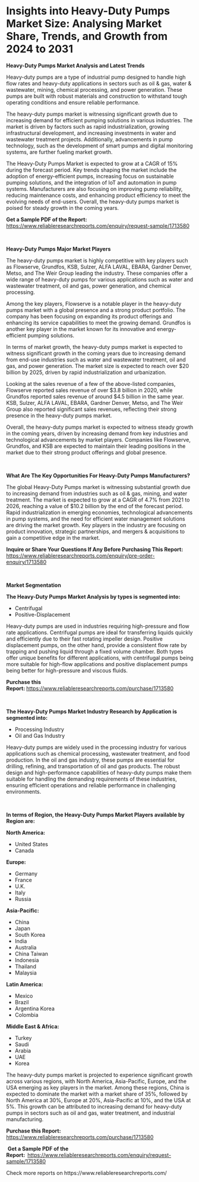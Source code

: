 <p><h1>Insights into Heavy-Duty Pumps Market Size: Analysing Market Share, Trends, and Growth from 2024 to 2031</h1></p><p><strong>Heavy-Duty Pumps Market Analysis and Latest Trends</strong></p>
<p><p>Heavy-duty pumps are a type of industrial pump designed to handle high flow rates and heavy-duty applications in sectors such as oil & gas, water & wastewater, mining, chemical processing, and power generation. These pumps are built with robust materials and construction to withstand tough operating conditions and ensure reliable performance.</p><p>The heavy-duty pumps market is witnessing significant growth due to increasing demand for efficient pumping solutions in various industries. The market is driven by factors such as rapid industrialization, growing infrastructural development, and increasing investments in water and wastewater treatment projects. Additionally, advancements in pump technology, such as the development of smart pumps and digital monitoring systems, are further fueling market growth.</p><p>The Heavy-Duty Pumps Market is expected to grow at a CAGR of 15% during the forecast period. Key trends shaping the market include the adoption of energy-efficient pumps, increasing focus on sustainable pumping solutions, and the integration of IoT and automation in pump systems. Manufacturers are also focusing on improving pump reliability, reducing maintenance costs, and enhancing product efficiency to meet the evolving needs of end-users. Overall, the heavy-duty pumps market is poised for steady growth in the coming years.</p></p>
<p><strong>Get a Sample PDF of the Report:&nbsp;</strong> <a href="https://www.reliableresearchreports.com/enquiry/request-sample/1713580">https://www.reliableresearchreports.com/enquiry/request-sample/1713580</a></p>
<p>&nbsp;</p>
<p><strong>Heavy-Duty Pumps Major Market Players</strong></p>
<p><p>The heavy-duty pumps market is highly competitive with key players such as Flowserve, Grundfos, KSB, Sulzer, ALFA LAVAL, EBARA, Gardner Denver, Metso, and The Weir Group leading the industry. These companies offer a wide range of heavy-duty pumps for various applications such as water and wastewater treatment, oil and gas, power generation, and chemical processing.</p><p>Among the key players, Flowserve is a notable player in the heavy-duty pumps market with a global presence and a strong product portfolio. The company has been focusing on expanding its product offerings and enhancing its service capabilities to meet the growing demand. Grundfos is another key player in the market known for its innovative and energy-efficient pumping solutions.</p><p>In terms of market growth, the heavy-duty pumps market is expected to witness significant growth in the coming years due to increasing demand from end-use industries such as water and wastewater treatment, oil and gas, and power generation. The market size is expected to reach over $20 billion by 2025, driven by rapid industrialization and urbanization.</p><p>Looking at the sales revenue of a few of the above-listed companies, Flowserve reported sales revenue of over $3.8 billion in 2020, while Grundfos reported sales revenue of around $4.5 billion in the same year. KSB, Sulzer, ALFA LAVAL, EBARA, Gardner Denver, Metso, and The Weir Group also reported significant sales revenues, reflecting their strong presence in the heavy-duty pumps market.</p><p>Overall, the heavy-duty pumps market is expected to witness steady growth in the coming years, driven by increasing demand from key industries and technological advancements by market players. Companies like Flowserve, Grundfos, and KSB are expected to maintain their leading positions in the market due to their strong product offerings and global presence.</p></p>
<p>&nbsp;</p>
<p><strong>What Are The Key Opportunities For Heavy-Duty Pumps Manufacturers?</strong></p>
<p><p>The global Heavy-Duty Pumps market is witnessing substantial growth due to increasing demand from industries such as oil & gas, mining, and water treatment. The market is expected to grow at a CAGR of 4.7% from 2021 to 2026, reaching a value of $10.2 billion by the end of the forecast period. Rapid industrialization in emerging economies, technological advancements in pump systems, and the need for efficient water management solutions are driving the market growth. Key players in the industry are focusing on product innovation, strategic partnerships, and mergers & acquisitions to gain a competitive edge in the market.</p></p>
<p><strong>Inquire or Share Your Questions If Any Before Purchasing This Report:</strong> <a href="https://www.reliableresearchreports.com/enquiry/pre-order-enquiry/1713580">https://www.reliableresearchreports.com/enquiry/pre-order-enquiry/1713580</a></p>
<p>&nbsp;</p>
<p><strong>Market Segmentation</strong></p>
<p><strong>The Heavy-Duty Pumps Market Analysis by types is segmented into:</strong></p>
<p><ul><li>Centrifugal</li><li>Positive-Displacement</li></ul></p>
<p><p>Heavy-duty pumps are used in industries requiring high-pressure and flow rate applications. Centrifugal pumps are ideal for transferring liquids quickly and efficiently due to their fast rotating impeller design. Positive displacement pumps, on the other hand, provide a consistent flow rate by trapping and pushing liquid through a fixed volume chamber. Both types offer unique benefits for different applications, with centrifugal pumps being more suitable for high-flow applications and positive displacement pumps being better for high-pressure and viscous fluids.</p></p>
<p><strong>Purchase this Report:&nbsp;</strong><a href="https://www.reliableresearchreports.com/purchase/1713580">https://www.reliableresearchreports.com/purchase/1713580</a></p>
<p>&nbsp;</p>
<p><strong>The Heavy-Duty Pumps Market Industry Research by Application is segmented into:</strong></p>
<p><ul><li>Processing Industry</li><li>Oil and Gas Industry</li></ul></p>
<p><p>Heavy-duty pumps are widely used in the processing industry for various applications such as chemical processing, wastewater treatment, and food production. In the oil and gas industry, these pumps are essential for drilling, refining, and transportation of oil and gas products. The robust design and high-performance capabilities of heavy-duty pumps make them suitable for handling the demanding requirements of these industries, ensuring efficient operations and reliable performance in challenging environments.</p></p>
<p>&nbsp;</p>
<p><strong>In terms of Region, the Heavy-Duty Pumps Market Players available by Region are:</strong></p>
<p>
    <p> <strong> North America: </strong>
        <ul>
            <li>United States</li>
            <li>Canada</li>
        </ul>
        </p> 
    <p> <strong> Europe: </strong>
        <ul>
            <li>Germany</li>
            <li>France</li>
            <li>U.K.</li>
            <li>Italy</li>
            <li>Russia</li>
        </ul>
        </p> 
    <p> <strong> Asia-Pacific: </strong>
        <ul>
            <li>China</li>
            <li>Japan</li>
            <li>South Korea</li>
            <li>India</li>
            <li>Australia</li>
            <li>China Taiwan</li>
            <li>Indonesia</li>
            <li>Thailand</li>
            <li>Malaysia</li>
        </ul>
        </p> 
    <p> <strong> Latin America: </strong>
        <ul>
            <li>Mexico</li>
            <li>Brazil</li>
            <li>Argentina Korea</li>
            <li>Colombia</li>
        </ul>
        </p> 
    <p> <strong> Middle East & Africa: </strong>
        <ul>
            <li>Turkey</li>
            <li>Saudi</li>
            <li>Arabia</li>
            <li>UAE</li>
            <li>Korea</li>
        </ul>
    </p>
    </p>
<p><p>The heavy-duty pumps market is projected to experience significant growth across various regions, with North America, Asia-Pacific, Europe, and the USA emerging as key players in the market. Among these regions, China is expected to dominate the market with a market share of 35%, followed by North America at 30%, Europe at 20%, Asia-Pacific at 10%, and the USA at 5%. This growth can be attributed to increasing demand for heavy-duty pumps in sectors such as oil and gas, water treatment, and industrial manufacturing.</p></p>
<p><strong>Purchase this Report: </strong><a href="https://www.reliableresearchreports.com/purchase/1713580">https://www.reliableresearchreports.com/purchase/1713580</a></p>
<p>&nbsp;<strong>Get a Sample PDF of the Report:&nbsp;&nbsp;</strong><a href="https://www.reliableresearchreports.com/enquiry/request-sample/1713580">https://www.reliableresearchreports.com/enquiry/request-sample/1713580</a></p>
<p><strong></strong></p>
<p>Check more reports on https://www.reliableresearchreports.com/</p>